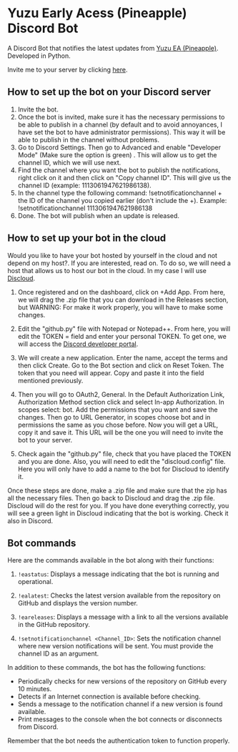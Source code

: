 # Yuzu Early Acess (Pineapple) Discord Bot
A Discord Bot that notifies the latest updates from [Yuzu EA (Pineapple)](https://github.com/pineappleEA/pineapple-src/releases). Developed in Python.

Invite me to your server by clicking [here](https://discord.com/api/oauth2/authorize?client_id=1114600548499476590&permissions=8&scope=bot).

## How to set up the bot on your Discord server

1. Invite the bot.
2. Once the bot is invited, make sure it has the necessary permissions to be able to publish in a channel (by default and to avoid annoyances, I have set the bot to have administrator permissions). This way it will be able to publish in the channel without problems.
3. Go to Discord Settings. Then go to Advanced and enable "Developer Mode" (Make sure the option is green) . This will allow us to get the channel ID, which we will use next.
4. Find the channel where you want the bot to publish the notifications, right click on it and then click on "Copy channel ID". This will give us the channel ID (example: 1113061947621986138).
5. In the channel type the following command: !setnotificationchannel + the ID of the channel you copied earlier (don't include the +). Example: !setnotificationchannel 1113061947621986138
6. Done. The bot will publish when an update is released.

## How to set up your bot in the cloud

Would you like to have your bot hosted by yourself in the cloud and not depend on my host?. If you are interested, read on. To do so, we will need a host that allows us to host our bot in the cloud. In my case I will use [Discloud](https://discloudbot.com/).

1. Once registered and on the dashboard, click on +Add App. From here, we will drag the .zip file that you can download in the Releases section, but WARNING: For make it work properly, you will have to make some changes.

2. Edit the "github.py" file with Notepad or Notepad++. From here, you will edit the TOKEN = field and enter your personal TOKEN. To get one, we will access the [Discord developer portal](https://discord.com/developers/applications).

3. We will create a new application. Enter the name, accept the terms and then click Create. Go to the Bot section and click on Reset Token. The token that you need will appear. Copy and paste it into the field mentioned previously.

4. Then you will go to OAuth2, General. In the Default Authorization Link, Authorization Method section click and select In-app Authorization. In scopes select: bot. Add the permissions that you want and save the changes. Then go to URL Generator, in scopes choose bot and in permissions the same as you chose before. Now you will get a URL, copy it and save it. This URL will be the one you will need to invite the bot to your server.

5. Check again the "github.py" file, check that you have placed the TOKEN and you are done. Also, you will need to edit the "discloud.config" file. Here you will only have to add a name to the bot for Discloud to identify it.

Once these steps are done, make a .zip file and make sure that the zip has all the necessary files. Then go back to Discloud and drag the .zip file. Discloud will do the rest for you. If you have done everything correctly, you will see a green light in Discloud indicating that the bot is working. Check it also in Discord.

## Bot commands

Here are the commands available in the bot along with their functions:

1. `!eastatus`: Displays a message indicating that the bot is running and operational.

2. `!ealatest`: Checks the latest version available from the repository on GitHub and displays the version number.

3. `!eareleases`: Displays a message with a link to all the versions available in the GitHub repository.

4. `!setnotificationchannel <Channel_ID>`: Sets the notification channel where new version notifications will be sent. You must provide the channel ID as an argument.

In addition to these commands, the bot has the following functions:

- Periodically checks for new versions of the repository on GitHub every 10 minutes.
- Detects if an Internet connection is available before checking.
- Sends a message to the notification channel if a new version is found available.
- Print messages to the console when the bot connects or disconnects from Discord.

Remember that the bot needs the authentication token to function properly.

